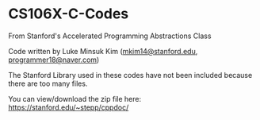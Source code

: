 # CS106X-C-Codes

From Stanford's Accelerated Programming Abstractions Class 

Code written by Luke Minsuk Kim (mkim14@stanford.edu, programmer18@naver.com)  

The Stanford Library used in these codes have not been included because there are too many files. 

You can view/download the zip file here: https://stanford.edu/~stepp/cppdoc/ 
